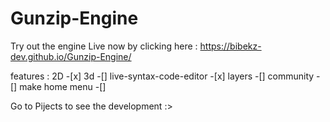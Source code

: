 # Gunzip-Engine
Try out the engine Live now by clicking here : https://bibekz-dev.github.io/Gunzip-Engine/

features : 
2D -[x]
3d -[]
live-syntax-code-editor -[x]
layers -[]
community -[]
make home menu -[]

Go to Pijects to see the development :>
